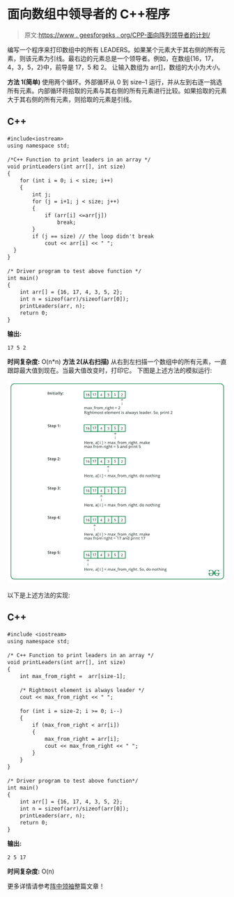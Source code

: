 # 面向数组中领导者的 C++程序

> 原文:[https://www . geesforgeks . org/CPP-面向阵列领导者的计划/](https://www.geeksforgeeks.org/cpp-program-for-leaders-in-an-array/)

编写一个程序来打印数组中的所有 LEADERS。如果某个元素大于其右侧的所有元素，则该元素为引线。最右边的元素总是一个领导者。例如，在数组{16，17，4，3，5，2}中，前导是 17，5 和 2。
让输入数组为 arr[]，数组的大小为*大小*。

**方法 1(简单)**
使用两个循环。外部循环从 0 到 size–1 运行，并从左到右逐一挑选所有元素。内部循环将拾取的元素与其右侧的所有元素进行比较。如果拾取的元素大于其右侧的所有元素，则拾取的元素是引线。

## C++

```
#include<iostream>
using namespace std;

/*C++ Function to print leaders in an array */
void printLeaders(int arr[], int size)
{
    for (int i = 0; i < size; i++)
    {
        int j;
        for (j = i+1; j < size; j++)
        {
            if (arr[i] <=arr[j])
                break;
        }    
        if (j == size) // the loop didn't break
            cout << arr[i] << " ";
  }
}

/* Driver program to test above function */
int main()
{
    int arr[] = {16, 17, 4, 3, 5, 2};
    int n = sizeof(arr)/sizeof(arr[0]);
    printLeaders(arr, n);
    return 0;
}
```

**输出:**

```
17 5 2
```

**时间复杂度:** O(n*n)
**方法 2(从右扫描)**
从右到左扫描一个数组中的所有元素，一直跟踪最大值到现在。当最大值改变时，打印它。
下图是上述方法的模拟运行:

![](img/842f3c7aac4d67048f9dcb6e9ccb2659.png)

以下是上述方法的实现:

## C++

```
#include <iostream>
using namespace std;

/* C++ Function to print leaders in an array */
void printLeaders(int arr[], int size)
{
    int max_from_right =  arr[size-1];

    /* Rightmost element is always leader */
    cout << max_from_right << " ";

    for (int i = size-2; i >= 0; i--)
    {
        if (max_from_right < arr[i]) 
        {           
            max_from_right = arr[i];
            cout << max_from_right << " ";
        }
    }    
}

/* Driver program to test above function*/
int main()
{
    int arr[] = {16, 17, 4, 3, 5, 2};
    int n = sizeof(arr)/sizeof(arr[0]);
    printLeaders(arr, n);
    return 0;
}    
```

**输出:**

```
2 5 17
```

**时间复杂度:** O(n)

更多详情请参考[阵中领袖](https://www.geeksforgeeks.org/leaders-in-an-array/)整篇文章！